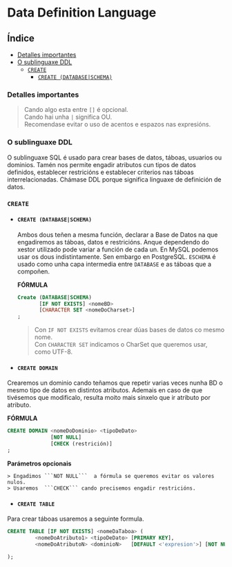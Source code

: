 # Data Definition Language
## Índice
  - [Detalles importantes](#detalles-importantes)
  - [O sublinguaxe DDL](#o-sublinguaxe-ddl)
    - [```CREATE```](#create)
      - [```CREATE (DATABASE|SCHEMA)```](#create-(databse|schema))

### Detalles importantes
  > Cando algo esta entre ```[]``` é opcional.    
  > Cando hai unha ```|``` significa OU.    
  > Recomendase evitar o uso de acentos e espazos nas expresións.

### O sublinguaxe DDL
O sublinguaxe SQL é usado para crear bases de datos, táboas, usuarios ou dominios. Tamén nos permite engadir atributos cun tipos de datos definidos, establecer restricións e establecer criterios nas táboas interrelacionadas. Chámase DDL porque significa linguaxe de definición de datos.

### ```CREATE```
- #### ```CREATE (DATABASE|SCHEMA)```
  Ambos dous teñen a mesma función, declarar a Base de Datos na que engadiremos as táboas, datos e restricións.
  Anque dependendo do xestor utilizado pode variar a función de cada un. En MySQL podemos usar os dous indistintamente. Sen embargo en PostgreSQL. ```ESCHEMA``` é usado como unha capa intermedia entre ```DATABASE``` e as táboas que a compoñen.  

    **FÓRMULA**
  ```SQL
  Create (DATABASE|SCHEMA)
         [IF NOT EXISTS] <nomeBD>
         [CHARACTER SET <nomeDoCharset>]
  ;
  ```
    > Con ```IF NOT EXISTS``` evitamos crear dúas bases de datos co mesmo nome.   
    >Con ```CHARACTER SET``` indicamos o CharSet que queremos usar, como UTF-8.

- #### ```CREATE DOMAIN```
Crearemos un dominio cando teñamos que repetir varias veces nunha BD o mesmo tipo de datos en distintos atributos. Ademais en caso de que tivésemos que modificalo, resulta moito mais sinxelo que ir atributo por atributo.

  **FÓRMULA**
  ```SQL
  CREATE DOMAIN <nomeDoDominio> <tipoDeDato>
                [NOT NULL]
                [CHECK (restrición)]
  ;
  ```
  **Parámetros opcionais**

    > Engadimos ```NOT NULL```  a fórmula se queremos evitar os valores nulos.     
    > Usaremos  ```CHECK``` cando precisemos engadir restricións.

- #### ```CREATE TABLE```
Para crear táboas usaremos a seguinte formula.
```SQL
CREATE TABLE [IF NOT EXISTS] <nomeDaTaboa> (
	     <nomeDoAtributo1> <tipoDeDato> [PRIMARY KEY],
	     <nomeDoAtributoN> <dominioN>   [DEFAULT <'expresion'>] [NOT NULL] [UNIQUE],

);
```
